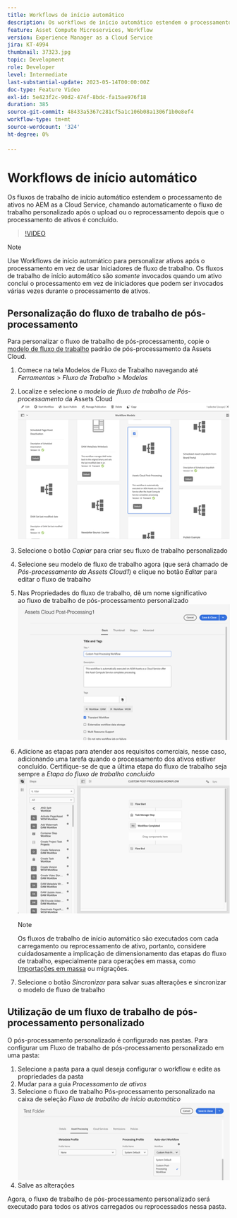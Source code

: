 ```yaml
---
title: Workflows de início automático
description: Os workflows de início automático estendem o processamento de ativos, chamando automaticamente o fluxo de trabalho personalizado após o upload ou o reprocessamento.
feature: Asset Compute Microservices, Workflow
version: Experience Manager as a Cloud Service
jira: KT-4994
thumbnail: 37323.jpg
topic: Development
role: Developer
level: Intermediate
last-substantial-update: 2023-05-14T00:00:00Z
doc-type: Feature Video
exl-id: 5e423f2c-90d2-474f-8bdc-fa15ae976f18
duration: 385
source-git-commit: 48433a5367c281cf5a1c106b08a1306f1b0e8ef4
workflow-type: tm+mt
source-wordcount: '324'
ht-degree: 0%

---
```


# Workflows de início automático

Os fluxos de trabalho de início automático estendem o processamento de ativos no AEM as a Cloud Service, chamando automaticamente o fluxo de trabalho personalizado após o upload ou o reprocessamento depois que o processamento de ativos é concluído.

>[!VIDEO](https://video.tv.adobe.com/v/326765?quality=12&learn=on&captions=por_br)

>[!NOTE]
>
>Use Workflows de início automático para personalizar ativos após o processamento em vez de usar Iniciadores de fluxo de trabalho. Os fluxos de trabalho de início automático são _somente_ invocados quando um ativo conclui o processamento em vez de iniciadores que podem ser invocados várias vezes durante o processamento de ativos.

## Personalização do fluxo de trabalho de pós-processamento

Para personalizar o fluxo de trabalho de pós-processamento, copie o [modelo de fluxo de trabalho](../../foundation/workflow/use-the-workflow-editor.md) padrão de pós-processamento da Assets Cloud.

1. Comece na tela Modelos de Fluxo de Trabalho navegando até _Ferramentas_ > _Fluxo de Trabalho_ > _Modelos_
2. Localize e selecione o _modelo de fluxo de trabalho de Pós-processamento_ da Assets Cloud<br/>
   ![Selecione o modelo de fluxo de trabalho de pós-processamento da nuvem do Assets](assets/auto-start-workflow-select-workflow.png)
3. Selecione o botão _Copiar_ para criar seu fluxo de trabalho personalizado
4. Selecione seu modelo de fluxo de trabalho agora (que será chamado de _Pós-processamento da Assets Cloud1_) e clique no botão _Editar_ para editar o fluxo de trabalho
5. Nas Propriedades do fluxo de trabalho, dê um nome significativo<br/> ao fluxo de trabalho de pós-processamento personalizado
   ![Alterando o Nome](assets/auto-start-workflow-change-name.png)
6. Adicione as etapas para atender aos requisitos comerciais, nesse caso, adicionando uma tarefa quando o processamento dos ativos estiver concluído. Certifique-se de que a última etapa do fluxo de trabalho seja sempre a _Etapa do fluxo de trabalho concluído_<br/>
   ![Adicionar etapas do fluxo de trabalho](assets/auto-start-workflow-customize-steps.png)

   >[!NOTE]
   >
   >Os fluxos de trabalho de início automático são executados com cada carregamento ou reprocessamento de ativo, portanto, considere cuidadosamente a implicação de dimensionamento das etapas do fluxo de trabalho, especialmente para operações em massa, como [Importações em massa](../../cloud-service/migration/bulk-import.md) ou migrações.

7. Selecione o botão _Sincronizar_ para salvar suas alterações e sincronizar o modelo de fluxo de trabalho

## Utilização de um fluxo de trabalho de pós-processamento personalizado

O pós-processamento personalizado é configurado nas pastas. Para configurar um Fluxo de trabalho de pós-processamento personalizado em uma pasta:

1. Selecione a pasta para a qual deseja configurar o workflow e edite as propriedades da pasta
2. Mudar para a guia _Processamento de ativos_
3. Selecione o fluxo de trabalho Pós-processamento personalizado na caixa de seleção _Fluxo de trabalho de início automático_<br/>
   ![Definir o Fluxo de Trabalho de Pós-Processamento](assets/auto-start-workflow-set-workflow.png)
4. Salve as alterações

Agora, o fluxo de trabalho de pós-processamento personalizado será executado para todos os ativos carregados ou reprocessados nessa pasta.

